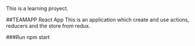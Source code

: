 This is a learning proyect.

##TEAMAPP React App
This is an application which create and use actions, reducers and the store from redux.

###Run
npm start
